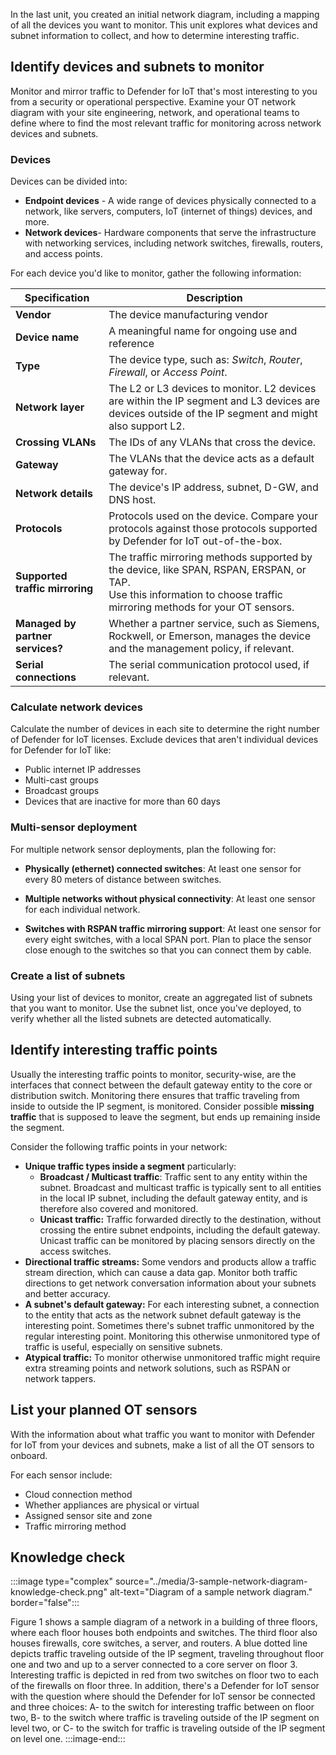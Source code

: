 In the last unit, you created an initial network diagram, including a mapping of all the devices you want to monitor. This unit explores what devices and subnet information to collect, and how to determine interesting traffic.

## Identify devices and subnets to monitor

Monitor and mirror traffic to Defender for IoT that's most interesting to you from a security or operational perspective. Examine your OT network diagram with your site engineering, network, and operational teams to define where to find the most relevant traffic for monitoring across network devices and subnets.

<!-- can site engineers and network and operational teams be combined?-->
### Devices

Devices can be divided into:

- **Endpoint devices** - A wide range of devices physically connected to a network, like servers, computers, IoT (internet of things) devices, and more.
- **Network devices**- Hardware components that serve the infrastructure with networking services, including network switches, firewalls, routers, and access points.

For each device you'd like to monitor, gather the following information:

| Specification| Description |
|---------|---------|
| **Vendor**| The device manufacturing vendor |
| **Device name**| A meaningful name for ongoing use and reference |
| **Type**| The device type, such as: *Switch*, *Router*, *Firewall*, or *Access Point*. |
| **Network layer**| The L2 or L3 devices to monitor. L2 devices are within the IP segment and L3 devices are devices outside of the IP segment and might also support L2. |
| **Crossing VLANs**| The IDs of any VLANs that cross the device. |
| **Gateway**| The VLANs that the device acts as a default gateway for. |
| **Network details**| The device's IP address, subnet, D-GW, and DNS host. |
| **Protocols**| Protocols used on the device. Compare your protocols against those protocols supported by Defender for IoT out-of-the-box. |
| **Supported traffic mirroring**| The traffic mirroring methods supported by the device, like SPAN, RSPAN, ERSPAN, or TAP. </br> Use this information to choose traffic mirroring methods for your OT sensors. |
| **Managed by partner services?** | Whether a partner service, such as Siemens, Rockwell, or Emerson, manages the device and the management policy, if relevant. |
| **Serial connections** |The serial communication protocol used, if relevant.|

### Calculate network devices

Calculate the number of devices in each site to determine the right number of Defender for IoT licenses. Exclude devices that aren't individual devices for Defender for IoT like:

- Public internet IP addresses
- Multi-cast groups
- Broadcast groups
- Devices that are inactive for more than 60 days

### Multi-sensor deployment

For multiple network sensor deployments, plan the following for:

- **Physically (ethernet) connected switches**: At least one sensor for every 80 meters of distance between switches.

- **Multiple networks without physical connectivity**: At least one sensor for each individual network.

- **Switches with RSPAN traffic mirroring support**: At least one sensor for every eight switches, with a local SPAN port. Plan to place the sensor close enough to the switches so that you can connect them by cable.

### Create a list of subnets

Using your list of devices to monitor, create an aggregated list of subnets that you want to monitor. Use the subnet list, once you've deployed, to verify whether all the listed subnets are detected automatically.

## Identify interesting traffic points

Usually the interesting traffic points to monitor, security-wise, are the interfaces that connect between the default gateway entity to the core or distribution switch. Monitoring there ensures that traffic traveling from inside to outside the IP segment, is monitored. Consider possible **missing traffic** that is supposed to leave the segment, but ends up remaining inside the segment.

Consider the following traffic points in your network:

- **Unique traffic types inside a segment** particularly:
  - **Broadcast / Multicast traffic**: Traffic sent to any entity within the subnet. Broadcast and multicast traffic is typically sent to all entities in the local IP subnet, including the default gateway entity, and is therefore also covered and monitored.
  - **Unicast traffic:** Traffic forwarded directly to the destination, without crossing the entire subnet endpoints, including the default gateway. Unicast traffic can be monitored by placing sensors directly on the access switches.
- **Directional traffic streams:** Some vendors and products allow a traffic stream direction, which can cause a data gap. Monitor both traffic directions to get network conversation information about your subnets and better accuracy.
- **A subnet's default gateway:** For each interesting subnet, a connection to the entity that acts as the network subnet default gateway is the interesting point.  Sometimes there's subnet traffic unmonitored by the regular interesting point. Monitoring this otherwise unmonitored type of traffic is useful, especially on sensitive subnets.
- **Atypical traffic:**   To monitor otherwise unmonitored traffic might require extra streaming points and network solutions, such as RSPAN or network tappers.

## List your planned OT sensors

With the information about what traffic you want to monitor with Defender for IoT from your devices and subnets, make a list of all the OT sensors to onboard.

For each sensor include:

- Cloud connection method
- Whether appliances are physical or virtual
- Assigned sensor site and zone
- Traffic mirroring method

## Knowledge check

:::image type="complex" source="../media/3-sample-network-diagram-knowledge-check.png" alt-text="Diagram of a sample network diagram." border="false":::

Figure 1 shows a sample diagram of a network in a building of three floors, where each floor houses both endpoints and switches. The third floor also houses firewalls, core switches, a server, and routers. A blue dotted line depicts traffic traveling outside of the IP segment, traveling throughout floor one and two and up to a server connected to a core server on floor 3. Interesting traffic is depicted in red from two switches on floor two to each of the firewalls on floor three. In addition, there's a Defender for IoT sensor with the question where should the Defender for IoT sensor be connected and three choices: A- to the switch for interesting traffic between on floor two, B- to the switch where traffic is traveling outside of the IP segment on level two, or C- to the switch for traffic is traveling outside of the IP segment on level one.
:::image-end:::

<!-- - - - - - - - - - - - - - - - - - - - - - - - - - - - - - - - - - - - - - - - -->
